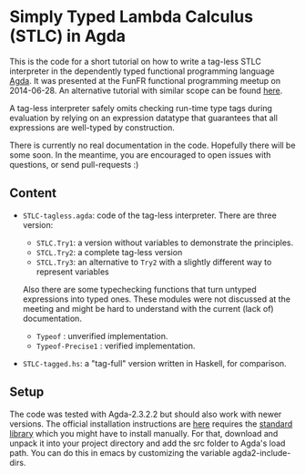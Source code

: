 # Simply Typed Lambda Calculus (STLC) in Agda

This is the code for a short tutorial on how to write a tag-less STLC
interpreter in the dependently typed functional programming language
[Agda](http://wiki.portal.chalmers.se/agda/pmwiki.php?n=Main.HomePage).
It was presented at the FunFR functional programming meetup on
2014-06-28. An alternative tutorial with similar scope can be found
[here](http://gergo.erdi.hu/blog/2013-05-01-simply_typed_lambda_calculus_in_agda,_without_shortcuts/).

A tag-less interpreter safely omits checking run-time type tags during
evaluation by relying on an expression datatype that guarantees that
all expressions are well-typed by construction. 

There is currently no real documentation in the code. Hopefully there
will be some soon. In the meantime, you are encouraged to open issues
with questions, or send pull-requests :)

## Content

- `STLC-tagless.agda`: code of the tag-less interpreter. There are
  three version:
  - `STLC.Try1`: a version without variables to demonstrate the principles.
  - `STCL.Try2`: a complete tag-less version
  - `STCL.Try3`: an alternative to `Try2` with a slightly different
    way to represent variables

  Also there are some typechecking functions that turn untyped
  expressions into typed ones. These modules were not discussed at the
  meeting and might be hard to understand with the current (lack of)
  documentation.
  - `Typeof` : unverified implementation.
  - `Typeof-Precise1` : verified implementation.

- `STLC-tagged.hs`: a "tag-full" version written in Haskell, for
  comparison.
 
## Setup

The code was tested with Agda-2.3.2.2 but should also work with newer
versions. The official installation instructions are
[here](http://wiki.portal.chalmers.se/agda/pmwiki.php?n=Main.Download)
requires the
[standard library](http://wiki.portal.chalmers.se/agda/pmwiki.php?n=Libraries.StandardLibrary)
which you might have to install manually. For that, download and
unpack it into your project directory and add the src folder to Agda's
load path. You can do this in emacs by customizing the variable
agda2-include-dirs.


